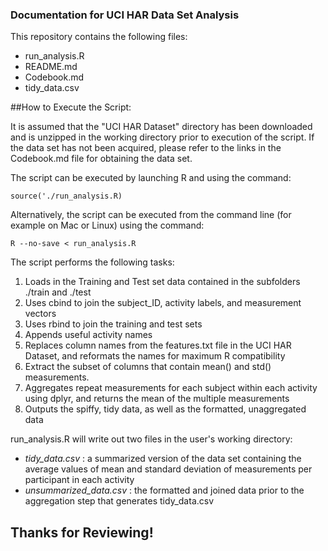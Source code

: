 ### Documentation for UCI HAR Data Set Analysis

This repository contains the following files:

* run_analysis.R
* README.md
* Codebook.md
* tidy_data.csv


##How to Execute the Script:

It is assumed that the "UCI HAR Dataset" directory has been downloaded and is unzipped in the working directory prior to execution of the script. If the data set has not been acquired, please refer to the links in the Codebook.md file for obtaining the data set.

The script can be executed by launching R and using the command:

```
source('./run_analysis.R)
```
Alternatively, the script can be executed from the command line (for example on Mac or Linux) using the command:

```
R --no-save < run_analysis.R
```

The script performs the following tasks:

1. Loads in the Training and Test set data contained in the subfolders ./train and ./test
2. Uses cbind to join the subject_ID, activity labels, and measurement vectors
3. Uses rbind to join the training and test sets
4. Appends useful activity names
5. Replaces column names from the features.txt file in the UCI HAR Dataset, and reformats the names for maximum R compatibility
6. Extract the subset of columns that contain mean() and std() measurements.
7. Aggregates repeat measurements for each subject within each activity using dplyr, and returns the mean of the multiple measurements
8. Outputs the spiffy, tidy data, as well as the formatted, unaggregated data

run_analysis.R will write out two files in the user's working directory:

* _tidy\_data.csv_ : a summarized version of the data set containing the average values of mean and standard deviation of measurements per participant in each activity
* _unsummarized\_data.csv_ : the formatted and joined data prior to the aggregation step that generates tidy_data.csv


## Thanks for Reviewing!
